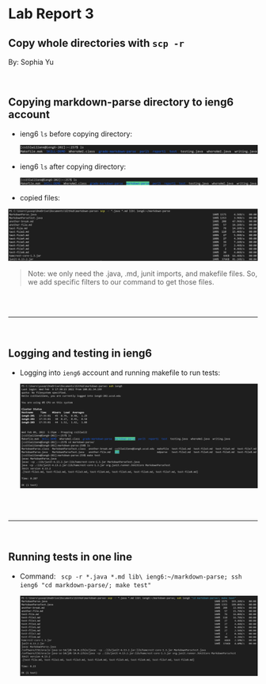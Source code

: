 # **Lab Report 3** 
## Copy whole directories with ```scp -r```
By: Sophia Yu

<br>

## **Copying markdown-parse directory to ieng6 account**

* ieng6 ```ls``` before copying directory:

    ![Image](/screenshots/Pt3_b.PNG)

* ieng6 ```ls``` after copying directory:   

    ![Image](/screenshots/Pt3_a.PNG)

* copied files: 

![Image](/screenshots/Pt3_cc.PNG)

> Note: we only need the .java, .md, junit imports, and makefile files. So, we add specific filters to our command to get those files.

<br><br>

---

<br>

## **Logging and testing in ieng6**

* Logging into ```ieng6``` account and running makefile to run tests:

    ![Image](/screenshots/Pt3_d.PNG)

<br><br>

---

<br>

## **Running tests in one line**

* Command: ``` scp -r *.java *.md lib\ ieng6:~/markdown-parse; ssh ieng6 "cd markdown-parse/; make test"```

    ![Image](/screenshots/Pt3_e.PNG)
